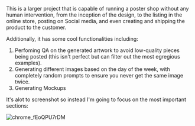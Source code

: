 This is a larger project that is capable of running a poster shop without any human intervention, from the inception of the design, to the listing in the online store, posting on Social media, and even creating and shipping the product to the customer. 

Additionally, it has some cool functionalities including:

1. Perfoming QA on the generated artwork to avoid low-quality pieces being posted (this isn't perfect but can filter out the most egregious examples).
2. Generating different images based on the day of the week, with completely random prompts to ensure you never get the same image twice.
3. Generating Mockups

It's alot to screenshot so instead I'm going to focus on the most important sections:



![chrome_fEoQPU7rDM](https://github.com/user-attachments/assets/66d95b24-1d4f-4eb7-a3d3-9c94d35500b9)
